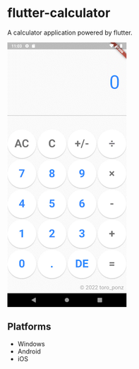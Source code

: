 # flutter-calculator

A calculator application powered by flutter.

![introduction](introduction.gif)

## Platforms

- Windows
- Android
- iOS
